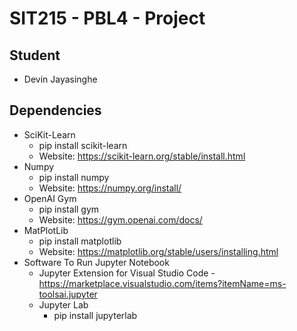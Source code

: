 # SIT215 - PBL4 - Project
## Student
* Devin Jayasinghe

## Dependencies
* SciKit-Learn
  * pip install scikit-learn
  * Website: https://scikit-learn.org/stable/install.html
* Numpy
  * pip install numpy
  * Website: https://numpy.org/install/
* OpenAI Gym
  * pip install gym
  * Website: https://gym.openai.com/docs/
* MatPlotLib
  * pip install matplotlib
  * Website: https://matplotlib.org/stable/users/installing.html
* Software To Run Jupyter Notebook
  * Jupyter Extension for Visual Studio Code - https://marketplace.visualstudio.com/items?itemName=ms-toolsai.jupyter
  * Jupyter Lab
    * pip install jupyterlab
